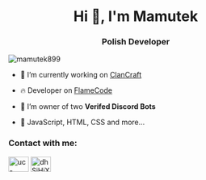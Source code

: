 <h1 align="center">Hi 👋, I'm Mamutek</h1>
<h3 align="center">Polish Developer</h3>

<p align="left"> <img src="https://komarev.com/ghpvc/?username=mamutek899&label=Profile%20views&color=0e75b6&style=flat" alt="mamutek899" /> </p>

- 🔭 I’m currently working on [ClanCraft](https://clancraft.pl)

- 🔥 Developer on [FlameCode](https://flamecode.pl)

- 🌱 I’m owner of two **Verifed Discord Bots**

- 🔸 JavaScript, HTML, CSS and more...

<h3 align="left">Contact with me:</h3>
<p align="left">
<a href="https://www.youtube.com/c/uc-lfwmqrbypsbc6er53qxra" target="blank"><img align="center" src="https://raw.githubusercontent.com/rahuldkjain/github-profile-readme-generator/master/src/images/icons/Social/youtube.svg" alt="uc-lfwmqrbypsbc6er53qxra" height="30" width="40" /></a>
<a href="https://discord.gg/dhSjHjXJyT" target="blank"><img align="center" src="https://raw.githubusercontent.com/rahuldkjain/github-profile-readme-generator/master/src/images/icons/Social/discord.svg" alt="dhSjHjXJyT" height="30" width="40" /></a>
</p>






